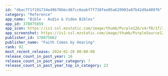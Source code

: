 ```yaml
---
id: "dbac7f1f191734e49b78bbcd67cc6eabf7f738fee05a620903a07b42d9a40976"
category: "Reference"
app_name: "Bible - Audio & Video Bibles"
app_id: 378075859
app_icon: https://is1-ssl.mzstatic.com/image/thumb/Purple126/v4/f0/1f/32/f01f3246-5406-82b0-34b5-95d586380604/AppIcon-0-0-1x_U007emarketing-0-0-0-7-0-0-sRGB-0-0-0-GLES2_U002c0-512MB-85-220-0-0.png/1024x1024bb.png
app_screenshot: https://is1-ssl.mzstatic.com/image/thumb/PurpleSource122/v4/41/fd/b1/41fdb1a1-5ff0-2c7a-e22a-d9ddfbe0d3c2/f6333411-c666-4eb5-96e8-666bf91b41ed_1.png/1242x2688bb.png
publisher_id: 378075862
publisher_name: "Faith Comes by Hearing"
rank: 92
most_recent_release: 2024-01-28 00:00:00
release_count_in_past_year: 16
release_count_in_past_year_category: 7
release_count_in_past_year_top_in_category: 23
---
```

